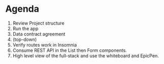 # Agenda
1. Review Project structure
1. Run the app
1. Data contract agreement
1.  (top-down)
1. Verify routes work in Insomnia
1. Consume REST API in the List then Form components.
1. High level view of the full-stack and use the whiteboard and EpicPen.